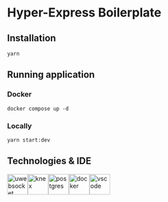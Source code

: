 # Hyper-Express Boilerplate

## Installation

```
yarn
```

## Running application

### Docker
```
docker compose up -d
```

### Locally
```
yarn start:dev
```

## Technologies & IDE

<div>
    <img style="float: left" src="https://raw.githubusercontent.com/uNetworking/uWebSockets/master/misc/logo.svg" height="48" alt="uwebsocket"> &nbsp;
    <img style="float: left" src="https://knexjs.org/knex-logo.png" height="48" alt="knex"> &nbsp;
    <img style="float: left" src="https://upload.wikimedia.org/wikipedia/commons/thumb/2/29/Postgresql_elephant.svg/800px-Postgresql_elephant.svg.png" height="48" alt="postgres"> &nbsp;
    <img style="float: left" src="https://upload.wikimedia.org/wikipedia/commons/4/4e/Docker_%28container_engine%29_logo.svg" height="48" alt="docker"> &nbsp;
    <img style="float: left" src="https://code.visualstudio.com/assets/updates/1_35/logo-stable.png" height="48" alt="vscode">
</div>